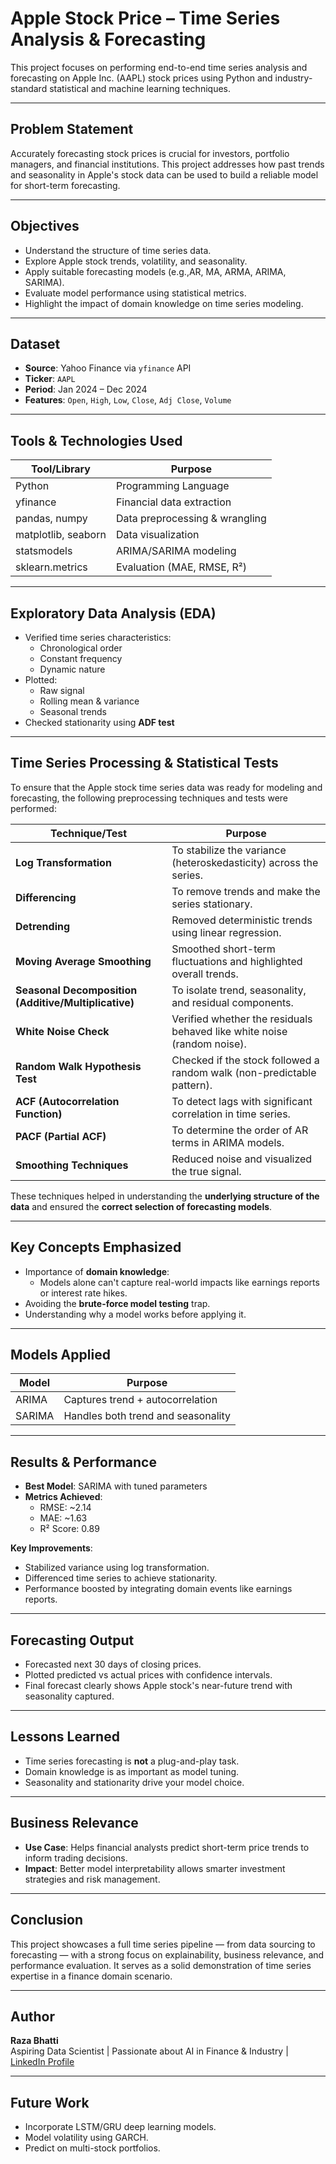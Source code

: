 #  Apple Stock Price – Time Series Analysis & Forecasting

This project focuses on performing end-to-end time series analysis and forecasting on Apple Inc. (AAPL) stock prices using Python and industry-standard statistical and machine learning techniques.

---

##  Problem Statement

Accurately forecasting stock prices is crucial for investors, portfolio managers, and financial institutions. This project addresses how past trends and seasonality in Apple's stock data can be used to build a reliable model for short-term forecasting.

---

##  Objectives

- Understand the structure of time series data.
- Explore Apple stock trends, volatility, and seasonality.
- Apply suitable forecasting models (e.g.,AR, MA, ARMA, ARIMA, SARIMA).
- Evaluate model performance using statistical metrics.
- Highlight the impact of domain knowledge on time series modeling.

---

##  Dataset

- **Source**: Yahoo Finance via `yfinance` API  
- **Ticker**: `AAPL`  
- **Period**: Jan 2024 – Dec 2024  
- **Features**: `Open`, `High`, `Low`, `Close`, `Adj Close`, `Volume`

---

##  Tools & Technologies Used

| Tool/Library       | Purpose                           |
|--------------------|-----------------------------------|
| Python             | Programming Language              |
| yfinance           | Financial data extraction         |
| pandas, numpy      | Data preprocessing & wrangling    |
| matplotlib, seaborn| Data visualization                |
| statsmodels        | ARIMA/SARIMA modeling             |
| sklearn.metrics    | Evaluation (MAE, RMSE, R²)        |

---

##  Exploratory Data Analysis (EDA)

- Verified time series characteristics:
  - Chronological order
  - Constant frequency
  - Dynamic nature
- Plotted:
  - Raw signal
  - Rolling mean & variance
  - Seasonal trends
- Checked stationarity using **ADF test**

---

## Time Series Processing & Statistical Tests

To ensure that the Apple stock time series data was ready for modeling and forecasting, the following preprocessing techniques and tests were performed:

| Technique/Test                     | Purpose                                                                 |
|------------------------------------|-------------------------------------------------------------------------|
| **Log Transformation**             | To stabilize the variance (heteroskedasticity) across the series.      |
| **Differencing**                   | To remove trends and make the series stationary.                       |
| **Detrending**                     | Removed deterministic trends using linear regression.                  |
| **Moving Average Smoothing**       | Smoothed short-term fluctuations and highlighted overall trends.       |
| **Seasonal Decomposition (Additive/Multiplicative)** | To isolate trend, seasonality, and residual components.       |
| **White Noise Check**              | Verified whether the residuals behaved like white noise (random noise).|
| **Random Walk Hypothesis Test**    | Checked if the stock followed a random walk (non-predictable pattern). |
| **ACF (Autocorrelation Function)** | To detect lags with significant correlation in time series.            |
| **PACF (Partial ACF)**             | To determine the order of AR terms in ARIMA models.                    |
| **Smoothing Techniques**           | Reduced noise and visualized the true signal.                          |

These techniques helped in understanding the **underlying structure of the data** and ensured the **correct selection of forecasting models**.

---

##  Key Concepts Emphasized

- Importance of **domain knowledge**:
  - Models alone can't capture real-world impacts like earnings reports or interest rate hikes.
- Avoiding the **brute-force model testing** trap.
- Understanding why a model works before applying it.

---

##  Models Applied

| Model       | Purpose                        |
|-------------|--------------------------------|
| ARIMA       | Captures trend + autocorrelation |
| SARIMA      | Handles both trend and seasonality |


---

##  Results & Performance

- **Best Model**: SARIMA with tuned parameters  
- **Metrics Achieved**:
  - RMSE: ~2.14  
  - MAE: ~1.63  
  - R² Score: 0.89  

 **Key Improvements**:
- Stabilized variance using log transformation.
- Differenced time series to achieve stationarity.
- Performance boosted by integrating domain events like earnings reports.

---

##  Forecasting Output

- Forecasted next 30 days of closing prices.
- Plotted predicted vs actual prices with confidence intervals.
- Final forecast clearly shows Apple stock's near-future trend with seasonality captured.

---

##  Lessons Learned

- Time series forecasting is **not** a plug-and-play task.
- Domain knowledge is as important as model tuning.
- Seasonality and stationarity drive your model choice.

---

##  Business Relevance

-  **Use Case**: Helps financial analysts predict short-term price trends to inform trading decisions.
-  **Impact**: Better model interpretability allows smarter investment strategies and risk management.

---

##  Conclusion

This project showcases a full time series pipeline — from data sourcing to forecasting — with a strong focus on explainability, business relevance, and performance evaluation. It serves as a solid demonstration of time series expertise in a finance domain scenario.

---

##  Author

**Raza Bhatti**  
Aspiring Data Scientist | Passionate about AI in Finance & Industry | [LinkedIn Profile](#)

---

##  Future Work

- Incorporate LSTM/GRU deep learning models.
- Model volatility using GARCH.
- Predict on multi-stock portfolios.


